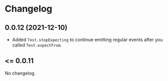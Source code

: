 # Changelog
## 0.0.12 (2021-12-10)
* Added `Test.stopExpecting` to continue emitting regular events after you called `Test.expectFrom`.

## <= 0.0.11
No changelog.